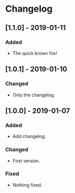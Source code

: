 # Changelog

## [1.1.0] - 2019-01-11

### Added
- The quick brown fox!

## [1.0.1] - 2019-01-10

### Changed
- Only the changelog.

## [1.0.0] - 2019-01-07

### Added
- Add changelog.

### Changed
- First version.

### Fixed
- Nothing fixed.
